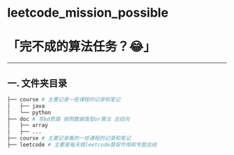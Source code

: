 # leetcode_mission_possible

# 「完不成的算法任务？😂」

---

## 一. 文件夹目录

```bash
├── course # 主要记录一些课程的记录和笔记
│   ├── java
│   └── python
├── doc # 写md思路 按照数据类型or算法 总结向
│   ├── array
│   ├── ...
├── course # 主要记录看的一些课程的记录和笔记
├── leetcode # 主要是每天做leetcode督促作用和专题总结
```

